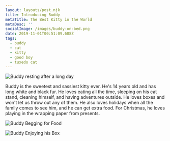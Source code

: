 ```yaml
---
layout: layouts/post.njk
title: Introducing Buddy
metaTitle: The Best Kitty in the World
metaDesc: ''
socialImage: /images/buddy-on-bed.png
date: 2019-11-01T00:51:09.608Z
tags:
  - buddy
  - cat
  - kitty
  - good boy
  - tuxedo cat
---
```

![](/images/buddy-on-bed.png "Buddy resting after a long day")

Buddy is the sweetest and sassiest kitty ever. He's 14 years old and has long white and black fur. He loves eating all the time, sleeping on his cat stand, cleaning himself, and having adventures outside. He loves boxes and won't let us throw out any of them. He also loves holidays when all the family comes to see him, and he can get extra food. For Christmas, he loves playing in the wrapping paper from presents.

![](/images/buddylookingup.png "Buddy Begging for Food")

![](/images/buddyinbox1.png "Buddy Enjoying his Box")
